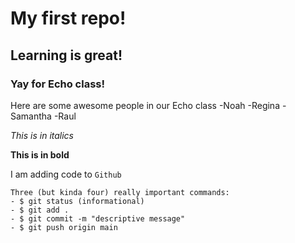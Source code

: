 # My first repo!

## Learning is great!

### Yay for Echo class!

Here are some awesome people in our Echo class
  -Noah
  -Regina
  -Samantha
  -Raul

*This is in italics*

**This is in bold**

I am adding code to `Github`

```
Three (but kinda four) really important commands:
- $ git status (informational)
- $ git add .
- $ git commit -m "descriptive message"
- $ git push origin main

```

